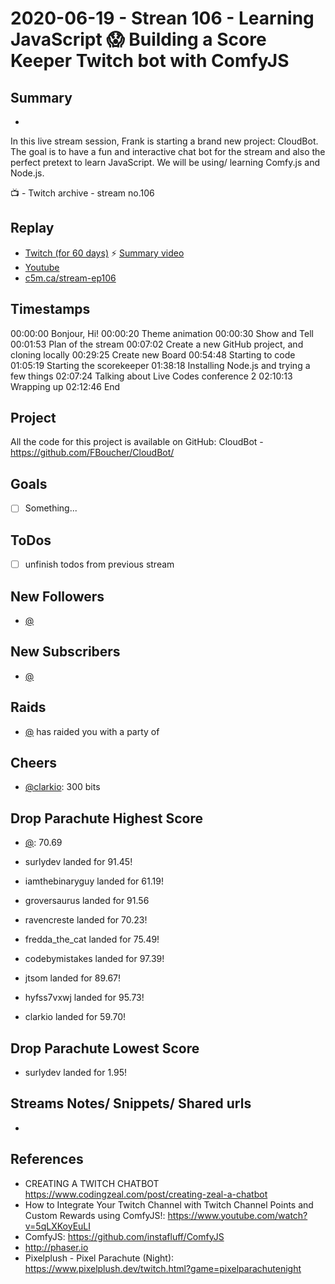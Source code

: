 
# 2020-06-19 - Strean 106 - Learning JavaScript 😱 Building a Score Keeper Twitch bot with ComfyJS

## Summary
-

In this live stream session, Frank is starting a brand new project: CloudBot. The goal is to have a fun and interactive chat bot for the stream and also the perfect pretext to learn JavaScript. We will be using/ learning Comfy.js and Node.js.

📺 - Twitch archive - stream no.106

## Replay


- [Twitch (for 60 days)](https://www.twitch.tv/videos/)
⚡ [Summary video](https://youtu.be/6I8tc-OObLY)
- [Youtube](https://youtu.be/lxq48ZlG1hM)
- [c5m.ca/stream-ep106](https://c5m.ca/stream-ep106)

## Timestamps


00:00:00 Bonjour, Hi!
00:00:20 Theme animation
00:00:30 Show and Tell
00:01:53 Plan of the stream
00:07:02 Create a new GitHub project, and cloning locally
00:29:25 Create new Board
00:54:48 Starting to code
01:05:19 Starting the scorekeeper
01:38:18 Installing Node.js and trying a few things
02:07:24 Talking about Live Codes conference 2
02:10:13 Wrapping up 
02:12:46 End


Project
-------

All the code for this project is available on GitHub: CloudBot - https://github.com/FBoucher/CloudBot/



Goals
-----

- [ ] Something...



ToDos
-----
- [ ] unfinish todos from previous stream


New Followers
-------------

- [@](https://www.twitch.tv/)


New Subscribers
---------------

- [@](https://www.twitch.tv/)


Raids
------

- [@](https://www.twitch.tv/) has raided you with a party of 



Cheers
------

- [@clarkio](https://www.twitch.tv/clarkio): 300 bits




Drop Parachute Highest Score
----------------------------

- [@](https://www.twitch.tv/):  70.69

- surlydev landed for 91.45!
- iamthebinaryguy landed for 61.19!
- groversaurus landed for 91.56
- ravencreste landed for 70.23!
- fredda_the_cat landed for 75.49!
- codebymistakes landed for 97.39!
- jtsom landed for 89.67!
- hyfss7vxwj landed for 95.73!
- clarkio landed for 59.70!


Drop Parachute Lowest Score
----------------------------

- surlydev landed for 1.95!


Streams Notes/ Snippets/ Shared urls
-----------------------------------

- 


References
----------

- CREATING A TWITCH CHATBOT	https://www.codingzeal.com/post/creating-zeal-a-chatbot
- How to Integrate Your Twitch Channel with Twitch Channel Points and Custom Rewards using ComfyJS!: https://www.youtube.com/watch?v=5qLXKoyEuLI
- ComfyJS: https://github.com/instafluff/ComfyJS
- http://phaser.io
- Pixelplush - Pixel Parachute (Night): https://www.pixelplush.dev/twitch.html?game=pixelparachutenight